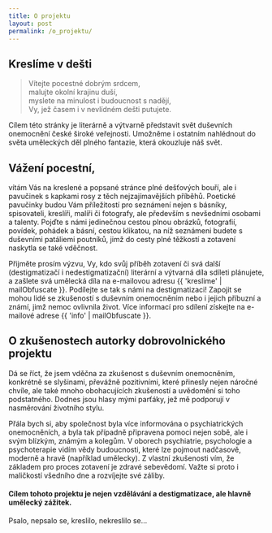 ```yaml
---
title: O projektu
layout: post
permalink: /o_projektu/
---
```


## Kreslíme v dešti

> Vítejte pocestné dobrým srdcem,  
> malujte okolní krajinu duší,  
> myslete na minulost i budoucnost s nadějí,  
> Vy, jež časem i v nevlídném dešti putujete.
 
Cílem této stránky je literárně a výtvarně představit svět duševních onemocnění české široké veřejnosti. Umožněme i ostatním nahlédnout do světa uměleckých děl plného fantazie, která okouzluje náš svět.

## Vážení pocestní,

vítám Vás na kreslené a popsané stránce plné dešťových bouří, ale i pavučinek s kapkami rosy z těch nejzajímavějších příběhů.
Poetické pavučinky budou Vám příležitostí pro seznámení nejen s básníky, spisovateli, kreslíři, malíři či fotografy, ale především s nevšedními osobami a talenty.
Pojďte s námi jedinečnou cestou plnou obrázků, fotografií, povídek, pohádek a básní, cestou klikatou, na níž seznámeni budete s duševními patáliemi poutníků, jimž do cesty plné těžkostí a zotavení naskytla se také vděčnost.

Přijměte prosím výzvu, Vy, kdo svůj příběh zotavení či svá další (destigmatizačí i nedestigmatizační) literární a výtvarná díla sdíleti plánujete, a zašlete svá umělecká díla na e-mailovou adresu {{ 'kreslime' | mailObfuscate }}. Podílejte se tak s námi na destigmatizaci! Zapojit se mohou lidé se zkušeností s duševním onemocněním nebo i jejich příbuzní a známí, jimž nemoc ovlivnila život. Více informací pro sdílení získejte na e-mailové adrese {{ 'info' | mailObfuscate }}.

## O zkušenostech autorky dobrovolnického projektu

Dá se říct, že jsem vděčna za zkušenost s duševním onemocněním, konkrétně se slyšinami, převážně pozitivními, které přinesly nejen náročné chvíle, ale také mnoho obohacujících zkušeností a uvědomění si toho podstatného. Dodnes jsou hlasy mými parťáky, jež mě podporují v nasměrování životního stylu. 

Přála bych si, aby společnost byla více informována o psychiatrických onemocněních, a byla tak případně připravena pomoci nejen sobě, ale i svým blízkým, známým a kolegům. V oborech psychiatrie, psychologie a psychoterapie vidím vědy budoucnosti, které lze pojmout nadčasově, moderně a hravě (například umělecky). Z vlastní zkušenosti vím, že základem pro proces zotavení je zdravé sebevědomí. Važte si proto i maličkostí všedního dne a rozvíjejte své záliby.

#### Cílem tohoto projektu je nejen vzdělávání a destigmatizace, ale hlavně umělecký zážitek.

Psalo, nepsalo se, kreslilo, nekreslilo se...

